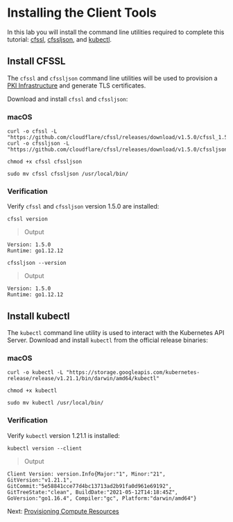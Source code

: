# Installing the Client Tools

In this lab you will install the command line utilities required to complete this tutorial: [cfssl](https://github.com/cloudflare/cfssl), [cfssljson](https://github.com/cloudflare/cfssl), and [kubectl](https://kubernetes.io/docs/tasks/tools/install-kubectl).


## Install CFSSL

The `cfssl` and `cfssljson` command line utilities will be used to provision a [PKI Infrastructure](https://en.wikipedia.org/wiki/Public_key_infrastructure) and generate TLS certificates.

Download and install `cfssl` and `cfssljson`:

### macOS

```
curl -o cfssl -L "https://github.com/cloudflare/cfssl/releases/download/v1.5.0/cfssl_1.5.0_darwin_amd64"
curl -o cfssljson -L "https://github.com/cloudflare/cfssl/releases/download/v1.5.0/cfssljson_1.5.0_darwin_amd64"
```

```
chmod +x cfssl cfssljson
```

```
sudo mv cfssl cfssljson /usr/local/bin/
```

### Verification

Verify `cfssl` and `cfssljson` version 1.5.0 are installed:

```
cfssl version
```

> Output

```
Version: 1.5.0
Runtime: go1.12.12
```

```
cfssljson --version
```

> Output

```
Version: 1.5.0
Runtime: go1.12.12
```

## Install kubectl

The `kubectl` command line utility is used to interact with the Kubernetes API Server. Download and install `kubectl` from the official release binaries:

### macOS

```
curl -o kubectl -L "https://storage.googleapis.com/kubernetes-release/release/v1.21.1/bin/darwin/amd64/kubectl"
```

```
chmod +x kubectl
```

```
sudo mv kubectl /usr/local/bin/
```

### Verification

Verify `kubectl` version 1.21.1 is installed:

```
kubectl version --client
```

> Output

```
Client Version: version.Info{Major:"1", Minor:"21", GitVersion:"v1.21.1", GitCommit:"5e58841cce77d4bc13713ad2b91fa0d961e69192", GitTreeState:"clean", BuildDate:"2021-05-12T14:18:45Z", GoVersion:"go1.16.4", Compiler:"gc", Platform:"darwin/amd64"}
```

Next: [Provisioning Compute Resources](03-compute-resources.md)
